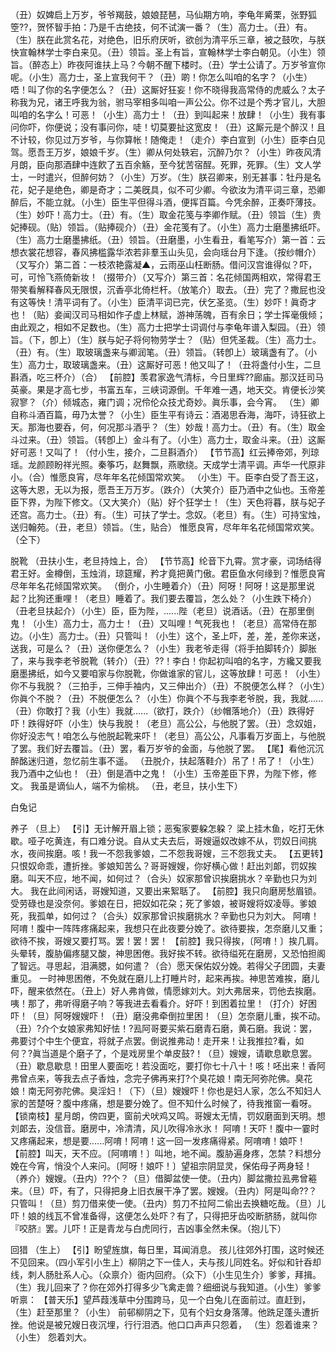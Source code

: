 <!-- { "loadSidebar": true } -->
（丑）奴婢启上万岁，爷爷羯鼓，娘娘琵琶，马仙期方响，李龟年觱栗，张野狐箜??，贺怀智手拍：乃是千古绝技，何不试演一番？（生）高力士。（丑）有。（生）朕在此赏名花，对绝色，旧乐府厌听，欲创为清平乐三章，被之鼓吹，与朕快宣翰林学士李白来见。（丑）领旨。圣上有旨，宣翰林学士李白朝见。（小生）领旨。（醉态上）昨夜阿谁扶上马？今朝不醒下楼时。（丑）学士公请了。万岁爷宣你呢。（小生）高力士，圣上宣我何干？（丑）啲！你怎么叫咱的名字？（小生）唔！叫了你的名字便怎么？（丑）这厮好狂妄！你不晓得我高常侍的虎威么？太子称我为兄，诸王呼我为翁，驸马宰相多叫咱一声公公。你不过是个秀才官儿，大胆叫咱的名字么！可恶！（小生）高力士！（丑）到叫起来！放肆！（小生）我有事问你吓，你便说；没有事问你，唗！切莫要扯这宽皮！（丑）这厮元是个醉汉！且不计较，你见过万岁爷，与你算帐！随俺走！（走介）李白宣到（小生）臣李白见驾。愿吾王万岁，娘娘千岁。（生）卿从何处轶宕，沉醉乃尔？（小生）昨夜风清月朗，臣向那酒肆中连飮了五百余觞，至今犹苦宿酲。死罪，死罪。（生）文人学士，一时遣兴，但醉何妨？（小生）万岁。（生）朕召卿来，别无甚事：牡丹是名花，妃子是绝色，卿是奇才；二美旣具，似不可少卿。今欲汝为清平词三章，恐卿醉后，不能立就。（小生）臣生平但得斗酒，便挥百篇。今凭余醉，正奏吓薄技。（生）妙吓！高力士。（丑）有。（生）取金花笺与李卿作赋。（丑）领旨（生）贵妃捧砚。（贴）领旨。（贴捧砚介）（丑）金花笺有了。（小生）高力士磨墨拂纸吓。（生）高力士磨墨拂纸。（丑）领旨。（丑磨墨，小生看丑，看笔写介）第一首：云想衣裳花想容，春风拂槛露华浓若非羣玉山头见，会向瑶台月下逢。（按纱帽介）（又写介）第二首：一枝浓艳露凝▲，云雨巫山枉断肠。借问汉宫谁得似？吓，可，可怜飞燕倚新妆！（掇带介）（又写介）第三首：名花倾国两相欢，常得君王带笑看解释春风无限恨，沉香亭北倚栏杆。（放笔介）取去。（丑）完了？撒屁也没有这等快！清平词有了。（小生）臣清平词已完，伏乞圣览。（生）妙吓！眞奇才也！（贴）妾闻汉司马相如作子虚上林赋，游神荡魄，百有余日；学士挥毫俄倾；由此观之，相如不足数也。（生）高力士把学士词调付与李龟年谱入梨园。（丑）领旨。（下，卽上）（生）朕与妃子将何物劳学士？（贴）但凭圣裁。（生）高力士。（丑）有。（生）取玻璃盏来与卿润笔。（丑）领旨。（转卽上）玻璃盏有了。（小生）高力士，取玻璃盏来。（丑）这厮好可恶！他又叫了！（丑将盏付小生，二旦斟酒，吃三杯介）（合）
【前腔】羡君家逸气清标，今日里辉??廊庙。那汉廷司马英豪。果是才高七步，书富五车，三峡词源倒。千年难一遇，地天交。肯便长沙笑寂寥？（介）倾城态，雍门调；况伶伦众技尤奇妙。眞乐事，会今宵。
（生）卿自称斗酒百篇，毋乃太誉？（小生）臣生平有诗云：酒渴思呑海，海吓，诗狂欲上天。那海也要呑，何，何况那斗酒乎？（生）妙哉！高力士。（丑）有。（生）取金斗过来。（丑）领旨。（转卽上）金斗有了。（小生）高力士，取金斗来。（丑）这厮好可恶！又叫了！（付小生，接介，二旦斟酒介）
【节节高】红云捧帝郊，列琼瑶。龙颜顾盼祥光照。秦筝巧，赵舞飘，燕歌绕。天成学士清平调。声华一代原非小。（合）惟愿良宵，尽年年名花倾国常欢笑。
（小生）干。臣李白受了吾王这，这等大恩，无以为报，愿吾王万万岁。（跌介）（大笑介）臣乃酒中之仙也。玉帝差臣下界，为陛下修文。（又大笑介）（贴）好个狂学士！（生）天色将暮，朕与妃子还宫。高力士。（丑）有。（生）可扶了学士。念奴。（老旦）有。（生）可持宝烛，送归翰苑。（丑，老旦）领旨。（生，贴合）
惟愿良宵，尽年年名花倾国常欢笑。（仝下）
 
脱靴
（丑扶小生，老旦持烛上，合）
【节节高】纶音下九霄。赏才豪，词场结得君王好。金樽倒，玉烛消，琼筵耀，矜才竟把黄门傲。君臣鱼水何缘到？惟愿良宵尽年年名花倾国常欢笑。
（倒介，小生睡着介）（丑）阿呀！阿呀！这是那里说起？比狗还重哩！（老旦）睡着了。我们要去覆旨，怎么处？（小生跌下椅介）（丑老旦扶起介）（小生）臣，臣为陛，......陛（老旦）说酒话。（丑）在那里倒鬼！（小生）高力士，高力士！（丑）又叫哩！气死我也！（老旦）高常侍在那边。（小生）高力士。（丑）只管叫！（小生）这个，圣上吓，差，差，差你来送，送我，可是么？（丑）送你便怎么？（小生）我老爷走得（将手拍脚转介）脚胀了，来与我李老爷脱靴（转介）（丑）??！李白！你起初叫咱的名字，方纔又要我磨墨拂纸，如今又要咱家与你脱靴，你做谁家的官儿，这等放肆！可恶！（小生）你不与我脱？（三拍手，三伸手袖内，又三伸出介）（丑）不脱便怎么样？（小生）你眞个不脱？（丑）不脱便怎么？（小生）你眞个不与我李老爷脱，我，我就......（丑）你敢打？我（小生）我就......（欲打，跌介）（纱帽落地介）（丑）跌得好吓！跌得好吓（小生）快与我脱！（老旦）高公公，与他脱了罢。（丑）念奴姐，你好没志气！咱怎么与他脱起靴来吓！（老旦）高公公，凡事看万岁面上，与他脱了罢。我们好去覆旨。（丑）罢，看万岁爷的金面，与他脱了罢。
【尾】看他沉沉醉酩迷归道，忽忆前生事不遥。
（丑脱介，扶起落鞋介）吊了！吊了！（小生）我乃酒中之仙也！（丑）倒是酒中之鬼！（小生）玉帝差臣下界，为陛下修，修文。
我虽是谪仙人，端不为偷桃。
（丑，老旦，扶小生下）
 
白兔记
 
养子
（旦上）
【引】无计解开眉上锁；恶寃家要躱怎躱？
梁上挂木鱼，吃打无休歇。哑子吃黄连，有口难分说。自从丈夫去后，哥嫂逼奴改嫁不从，罚奴日间挑水，夜间挨磨。咳！我一不怨我爹娘，二不怨我哥嫂，三不怨我丈夫。
【五更转】只恨奴命乖，遭折挫。爹娘知苦么？哥哥嫂嫂，你好横心做！赶出刘郞，罚奴挨磨。叫天不应，地不闻，如何过？（合头）奴家那曾识挨磨挑水？辛勤也只为刘大。
我在此间闲话，哥嫂知道，又要出来絮聒了。
【前腔】我只向磨房愁眉锁。受劳碌也是没奈何。爹娘在日，把奴如花朶；死了爹娘，被哥嫂将奴凌辱。爹娘死，我孤单，如何过？（合头）奴家那曾识挨磨挑水？辛勤也只为刘大。
阿唷！阿唷！腹中一阵阵疼痛起来，我想只在此夜要分娩了。欲待要挨，怎奈磨儿又重；欲待不挨，哥嫂又要打骂。罢！罢！罢！
【前腔】我只得挨，〔阿唷！〕挨几肩。头晕转，腹胁偏疼腿又酸，神思困倦。我好挨不转。欲待缢死在磨房，又恐怕担阁了智远。寻思起，泪满腮，如何遣？（合）愿天保佑奴分娩。若得父子团圆，夫妻重见。
一时神思困倦，不免就在磨儿上打睡片时，起来再挨。神思苦难挨，磨儿吓，醒来依然在。（丑上）好人弗肯做，情愿嫁刘大。刘大弗居来，罚他去挨磨。咦！那了，弗听得磨子响？等我进去看看介。好吓！到困着拉里！（打介）好困吓！（旦）阿呀嫂嫂吓！（丑）磨没弗牵倒拉里困！（旦）怎奈磨儿重，挨不动。（丑）?介个女娘家弗知好怯！?厾阿哥要买紫石磨青石磨，黄石磨。我说：罢，弗要讨个中生个便宜，将就子点罢。倒说推弗动！走开来！让我推拉?看，如何？?眞当道是个磨子了，个是戏房里个单皮鼓?！（旦）嫂嫂，请歇息歇息罢。（丑）歇息歇息！田里人要面吃！若没面吃，要打你七十八十！咳！呸出来！香阿弗曾点来，等我去点子香烛，念完子佛再来打?个臭花娘！南无阿弥陀佛。臭花娘！南无阿弥陀佛。臭淫妇！（下）（旦）嫂嫂吓！你也是妇人家，怎么不知妇人家的苦楚呀？腹中疼痛，想是要分娩了。但不知什么时候了，待我推窗一看呀。
【锁南枝】星月朗，傍四更，窗前犬吠鸡又鸣。哥嫂太无情，罚奴磨面到天明。想刘郞去，没信音。磨房中，冷清清，风儿吹得冷氷氷！
阿唷！天吓！腹中一霎时又疼痛起来，想是要......阿唷！阿唷！这一回一发疼痛得紧。阿唷唷！娘吓！
【前腔】叫天，天不应。〔阿唷唷！〕叫地，地不闻。腹胁遍身疼，怎禁？料想分娩在今宵，悄没个人来问。〔阿呀！娘吓！〕望祖宗阴显灵，保佑母子两身轻！
（养介）嫂嫂。（丑内）??个？（旦）借脚盆使一使。（丑内）脚盆撒拉厾弗曾篐来。（旦）吓，有了，只得把身上旧衣展干净了罢。嫂嫂。（丑内）阿是叫命??？只管叫！（旦）剪刀借来使一使。（丑内）剪刀不拉阿二偷出去换糖吃哉。（旦）儿吓！娘的线瓦不曾准备得，这便怎么处吓？有了，只得把牙齿咬断脐肠，就叫你『咬脐』罢。儿吓！正是青龙与白虎同行，吉凶事全然未保。（抱儿下）
 
回猎
（生上）
【引】盼望旌旗，每日里，耳闻消息。
孩儿往郊外打围，这时候还不见回来。（四小军引小生上）柳阴之下一佳人，夫与孩儿同姓名。好似和针呑却线，刺人肠肚系人心。（众禀介）衙内回府。（众下）（小生见生介）爹爹，拜揖。（生）我儿回来了？你在郊外打得多少飞禽走兽？细细说与我知道。（小生）爹爹听禀：
【普天乐】望芦葭浅草中分围跨马，见一个白兔儿在面前过。直赶到，
（生）赶至那里？（小生）
前邨柳阴之下，见有个妇女身落薄。他跣足蓬头遭折挫。他说是被兄嫂日夜沉埋，行行泪洒。他口口声声只怨着，
（生）怨着谁来？（小生）
怨着刘大。
